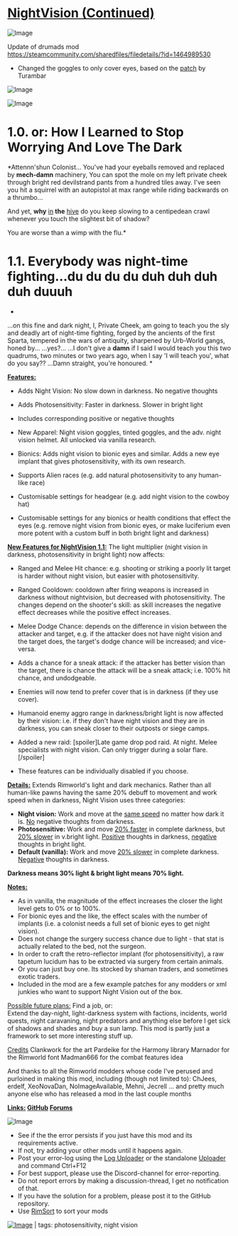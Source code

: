 # [NightVision (Continued)](https://steamcommunity.com/sharedfiles/filedetails/?id=3404798880)

![Image](https://i.imgur.com/buuPQel.png)

Update of drumads mod https://steamcommunity.com/sharedfiles/filedetails/?id=1464989530

- Changed the goggles to only cover eyes, based on the [patch](https://steamcommunity.com/sharedfiles/filedetails/?id=2729258885) by Turambar

![Image](https://i.imgur.com/pufA0kM.png)
	
![Image](https://i.imgur.com/Z4GOv8H.png)

# 1.0. or: How I Learned to Stop Worrying And Love The Dark

 
*Attennn'shun Colonist…
You've had your eyeballs removed and replaced by **mech-damn** machinery,
You can spot the mole on my left private cheek through bright red devilstrand pants from a hundred tiles away.
I've seen you hit a squirrel with an autopistol at max range while riding backwards on a thrumbo...
 
And yet, **why** <ins>in</ins> **the** <ins>hive</ins> do you keep slowing to a centipedean crawl whenever you touch the slightest bit of shadow? 
 
You are worse than a wimp with the flu.*

# 1.1. Everybody was night-time fighting...du du du du duh duh duh duh duuuh


*
...on this fine and dark night, I, Private Cheek, am going to teach you the sly and deadly art of night-time fighting,
 forged by the ancients of the first Sparta, tempered in the wars of antiquity, sharpened by Urb-World gangs, honed by...
 ...yes?...
 ...I don't give a **damn** if I said I would teach you this two quadrums, two minutes or two years ago,
 when I say 'I will teach you', what do you say??
 ...Damn straight, you're honoured.
*

 
**<ins>Features:</ins>**


- Adds Night Vision: No slow down in darkness. No negative thoughts
- Adds Photosensitivity: Faster in darkness. Slower in bright light
- Includes corresponding positive or negative thoughts
- New Apparel: Night vision goggles, tinted goggles, and the adv. night vision helmet. All unlocked via vanilla research.
- Bionics: Adds night vision to bionic eyes and similar. Adds a new eye implant that gives photosensitivity, with its own research.
 
- Supports Alien races (e.g. add natural photosensitivity to any human-like race)
- Customisable settings for headgear (e.g. add night vision to the cowboy hat)
- Customisable settings for any bionics or health conditions that effect the eyes (e.g. remove night vision from bionic eyes, or make luciferium even more potent with a custom buff in both bright light and darkness)


 

**<ins>New Features for NightVision 1.1:</ins>**
The light multiplier (night vision in darkness, photosensitivity in bright light) now affects:


- Ranged and Melee Hit chance: e.g. shooting or striking a poorly lit target is harder without night vision, but easier with photosensitivity.
- Ranged Cooldown: cooldown after firing weapons is increased in darkness without nightvision, but decreased with photosensitivity. The changes depend on the shooter's skill: as skill increases the negative effect decreases while the positive effect increases.
- Melee Dodge Chance: depends on the difference in vision between the attacker and target, e.g. if the attacker does not have night vision and the target does, the target's dodge chance will be increased; and vice-versa.
- Adds a chance for a sneak attack: if the attacker has better vision than the target, there is chance the attack will be a sneak attack; i.e. 100% hit chance, and undodgeable.
- Enemies will now tend to prefer cover that is in darkness (if they use cover).
- Humanoid enemy aggro range in darkness/bright light is now affected by their vision: i.e. if they don't have night vision and they are in darkness, you can sneak closer to their outposts or siege camps.
- Added a new raid: [spoiler]Late game drop pod raid. At night. Melee specialists with night vision. Can only trigger during a solar flare.[/spoiler]

- These features can be individually disabled if you choose.



 

<ins>**Details:**</ins>
Extends Rimworld's light and dark mechanics.
Rather than all human-like pawns having the same 20% debuff to movement and work speed when in darkness, Night Vision uses three categories:


- **Night vision:** Work and move at the <ins>same speed</ins> no matter how dark it is. <ins>No</ins> negative thoughts from darkness. 
- **Photosensitive:** Work and move <ins>20% faster</ins> in complete darkness, but <ins>20% slower</ins> in v.bright light. <ins>Positive</ins> thoughts in darkness, <ins>negative</ins> thoughts in bright light. 
- **Default (vanilla):** Work and move <ins>20% slower</ins> in complete darkness. <ins>Negative</ins> thoughts in darkness.


**Darkness means  30% light  &amp;  bright light means  70% light.**
 
<ins>**Notes:**</ins>

- As in vanilla, the magnitude of the effect increases the closer the light level gets to 0% or to 100%.
- For bionic eyes and the like, the effect scales with the number of implants (i.e. a colonist needs a full set of bionic eyes to get night vision).
- Does not change the surgery success chance due to light - that stat is actually related to the bed, not the surgeon.
- In order to craft the retro-reflector implant (for photosensitivity), a raw tapetum lucidum has to be extracted via surgery from certain animals.
- Or you can just buy one. Its stocked by shaman traders, and sometimes exotic traders.
- Included in the mod are a few example patches for any modders or xml junkies who want to support Night Vision out of the box.

 

<ins>Possible future plans:</ins>
Find a job, or:                                         
Extend the day-night, light-darkness system with factions, incidents, world quests, night caravaning, night predators and anything else before I get sick of shadows and shades and buy a sun lamp. This mod is partly just a framework to set more interesting stuff up.
 

 
<ins>Credits</ins>
Clankwork for the art
Pardeike for the Harmony library
Marnador for the Rimworld font
Madman666 for the combat features idea
 
And thanks to all the Rimworld modders whose code I've perused and purloined in making this mod, including (though not limited to): ChJees, erdelf, XeoNovaDan, NoImageAvailable, Mehni, Jecrell ... and pretty much anyone else who has released a mod in the last couple months

**<ins>Links:</ins>
[GitHub](https://github.com/AndTheManDrew/NightVision/releases)
[Forums](https://ludeon.com/forums/index.php?PHPSESSID=1f08f9ec908caefbf0d86762b5750618&amp;topic=43057.0)**

![Image](https://i.imgur.com/PwoNOj4.png)



-  See if the the error persists if you just have this mod and its requirements active.
-  If not, try adding your other mods until it happens again.
-  Post your error-log using the [Log Uploader](https://steamcommunity.com/sharedfiles/filedetails/?id=2873415404) or the standalone [Uploader](https://steamcommunity.com/sharedfiles/filedetails/?id=2873415404) and command Ctrl+F12
-  For best support, please use the Discord-channel for error-reporting.
-  Do not report errors by making a discussion-thread, I get no notification of that.
-  If you have the solution for a problem, please post it to the GitHub repository.
-  Use [RimSort](https://github.com/RimSort/RimSort/releases/latest) to sort your mods

 

[![Image](https://img.shields.io/github/v/release/emipa606/NightVision?label=latest%20version&style=plastic&color=9f1111&labelColor=black)](https://steamcommunity.com/sharedfiles/filedetails/changelog/3404798880) | tags:  photosensitivity, night vision

